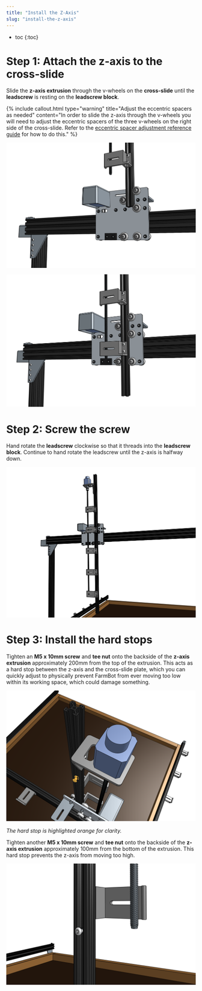 ```yaml
---
title: "Install the Z-Axis"
slug: "install-the-z-axis"
---
```


* toc
{:toc}


# Step 1: Attach the z-axis to the cross-slide

Slide the **z-axis extrusion** through the v-wheels on the **cross-slide** until the **leadscrew** is resting on the **leadscrew block**.

{%
include callout.html
type="warning"
title="Adjust the eccentric spacers as needed"
content="In order to slide the z-axis through the v-wheels you will need to adjust the eccentric spacers of the three v-wheels on the right side of the cross-slide. Refer to the [eccentric spacer adjustment reference guide](../../FarmBot-Genesis-V1.2/reference/eccentric-spacer-adjustment.md) for how to do this."
%}



![Screen Shot 2017-02-12 at 7.05.59 PM.png](Screen_Shot_2017-02-12_at_7.05.59_PM.png)



![Screen Shot 2017-02-12 at 7.07.35 PM.png](Screen_Shot_2017-02-12_at_7.07.35_PM.png)



# Step 2: Screw the screw

Hand rotate the **leadscrew** clockwise so that it threads into the **leadscrew block**. Continue to hand rotate the leadscrew until the z-axis is halfway down.

![Screen Shot 2017-02-12 at 8.32.57 PM.png](Screen_Shot_2017-02-12_at_8.32.57_PM.png)



# Step 3: Install the hard stops

Tighten an **M5 x 10mm screw** and **tee nut** onto the backside of the **z-axis extrusion** approximately 200mm from the top of the extrusion. This acts as a hard stop between the z-axis and the cross-slide plate, which you can quickly adjust to physically prevent FarmBot from ever moving too low within its working space, which could damage something.

![Screen Shot 2017-02-27 at 1.50.18 PM.png](Screen_Shot_2017-02-27_at_1.50.18_PM.png)

_The hard stop is highlighted orange for clarity._

Tighten another **M5 x 10mm screw** and **tee nut** onto the backside of the **z-axis extrusion** approximately 100mm from the bottom of the extrusion. This hard stop prevents the z-axis from moving too high.

![Screen Shot 2017-02-27 at 2.32.21 PM.png](Screen_Shot_2017-02-27_at_2.32.21_PM.png)

